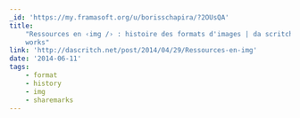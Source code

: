 ```yaml
---
_id: 'https://my.framasoft.org/u/borisschapira/?2OUsQA'
title:
    "Ressources en ‹img /› : histoire des formats d'images | da scritch net
    works"
link: 'http://dascritch.net/post/2014/04/29/Ressources-en-img'
date: '2014-06-11'
tags:
    - format
    - history
    - img
    - sharemarks
---
```


<div class="markdown"><p></p></div>
